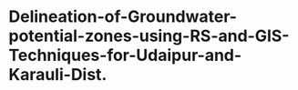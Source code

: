 # Delineation-of-Groundwater-potential-zones-using-RS-and-GIS-Techniques-for-Udaipur-and-Karauli-Dist.
